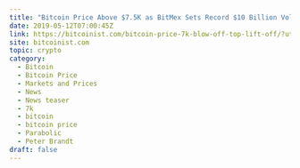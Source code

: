 ```yaml
---
title: "Bitcoin Price Above $7.5K as BitMex Sets Record $10 Billion Volume [UPDATED]"
date: 2019-05-12T07:00:45Z
link: https://bitcoinist.com/bitcoin-price-7k-blow-off-top-lift-off/?utm_medium=RSS&utm_source=hune
site: bitcoinist.com
topic: crypto
category:
  - Bitcoin
  - Bitcoin Price
  - Markets and Prices
  - News
  - News teaser
  - 7k
  - bitcoin
  - bitcoin price
  - Parabolic
  - Peter Brandt
draft: false
---
```

